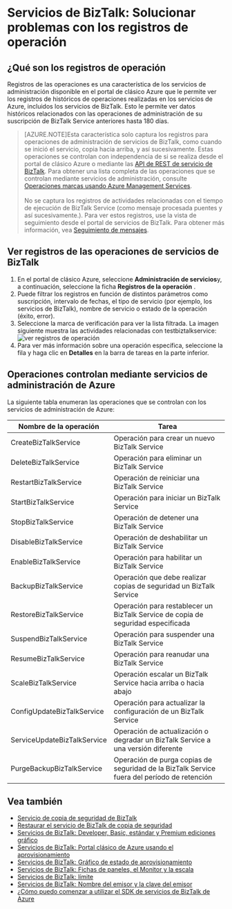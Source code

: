 <properties 
    pageTitle="Solucionar problemas de los servicios de BizTalk mediante los registros de operación | Microsoft Azure" 
    description="Solucionar problemas de los servicios de BizTalk mediante los registros de operación. MABS, WABS" 
    services="biztalk-services" 
    documentationCenter="" 
    authors="MandiOhlinger" 
    manager="erikre" 
    editor=""/>

<tags 
    ms.service="biztalk-services" 
    ms.workload="integration" 
    ms.tgt_pltfrm="na" 
    ms.devlang="na" 
    ms.topic="article" 
    ms.date="08/15/2016" 
    ms.author="mandia"/>


# <a name="biztalk-services-troubleshoot-using-operation-logs"></a>Servicios de BizTalk: Solucionar problemas con los registros de operación

## <a name="what-are-the-operation-logs"></a>¿Qué son los registros de operación
Registros de las operaciones es una característica de los servicios de administración disponible en el portal de clásico Azure que le permite ver los registros de históricos de operaciones realizadas en los servicios de Azure, incluidos los servicios de BizTalk. Esto le permite ver datos históricos relacionados con las operaciones de administración de su suscripción de BizTalk Service anteriores hasta 180 días.

> [AZURE.NOTE]Esta característica solo captura los registros para operaciones de administración de servicios de BizTalk, como cuando se inició el servicio, copia hacia arriba, y así sucesivamente. Estas operaciones se controlan con independencia de si se realiza desde el portal de clásico Azure o mediante las [API de REST de servicio de BizTalk](http://msdn.microsoft.com/library/azure/dn232347.aspx). Para obtener una lista completa de las operaciones que se controlan mediante servicios de administración, consulte [Operaciones marcas usando Azure Management Services](#bizops).<br/><br/>
No se captura los registros de actividades relacionadas con el tiempo de ejecución de BizTalk Service (como mensaje procesada puentes y así sucesivamente.). Para ver estos registros, use la vista de seguimiento desde el portal de servicios de BizTalk. Para obtener más información, vea [Seguimiento de mensajes](http://msdn.microsoft.com/library/azure/hh949805.aspx).

## <a name="view-biztalk-services-operation-logs"></a>Ver registros de las operaciones de servicios de BizTalk
1. En el portal de clásico Azure, seleccione **Administración de servicios**y, a continuación, seleccione la ficha **Registros de la operación** .
2. Puede filtrar los registros en función de distintos parámetros como suscripción, intervalo de fechas, el tipo de servicio (por ejemplo, los servicios de BizTalk), nombre de servicio o estado de la operación (éxito, error).
3. Seleccione la marca de verificación para ver la lista filtrada. La imagen siguiente muestra las actividades relacionadas con testbiztalkservice:  ![ver registros de operación][ViewLogs] 
4. Para ver más información sobre una operación específica, seleccione la fila y haga clic en **Detalles** en la barra de tareas en la parte inferior.


## <a name="bizops"></a>Operaciones controlan mediante servicios de administración de Azure
La siguiente tabla enumeran las operaciones que se controlan con los servicios de administración de Azure:

Nombre de la operación | Tarea
--- | ---
CreateBizTalkService | Operación para crear un nuevo BizTalk Service
DeleteBizTalkService | Operación para eliminar un BizTalk Service
RestartBizTalkService | Operación de reiniciar una BizTalk Service
StartBizTalkService | Operación para iniciar un BizTalk Service
StopBizTalkService | Operación de detener una BizTalk Service
DisableBizTalkService | Operación de deshabilitar un BizTalk Service
EnableBizTalkService | Operación para habilitar un BizTalk Service
BackupBizTalkService | Operación que debe realizar copias de seguridad un BizTalk Service
RestoreBizTalkService | Operación para restablecer un BizTalk Service de copia de seguridad especificada
SuspendBizTalkService | Operación para suspender una BizTalk Service
ResumeBizTalkService | Operación para reanudar una BizTalk Service
ScaleBizTalkService | Operación escalar un BizTalk Service hacia arriba o hacia abajo
ConfigUpdateBizTalkService | Operación para actualizar la configuración de un BizTalk Service
ServiceUpdateBizTalkService | Operación de actualización o degradar un BizTalk Service a una versión diferente
PurgeBackupBizTalkService | Operación de purga copias de seguridad de la BizTalk Service fuera del período de retención


## <a name="see-also"></a>Vea también
- [Servicio de copia de seguridad de BizTalk](http://go.microsoft.com/fwlink/p/?LinkID=325584)
- [Restaurar el servicio de BizTalk de copia de seguridad](http://go.microsoft.com/fwlink/p/?LinkID=325582)
- [Servicios de BizTalk: Developer, Basic, estándar y Premium ediciones gráfico](http://go.microsoft.com/fwlink/p/?LinkID=302279)
- [Servicios de BizTalk: Portal clásico de Azure usando el aprovisionamiento](http://go.microsoft.com/fwlink/p/?LinkID=302280)
- [Servicios de BizTalk: Gráfico de estado de aprovisionamiento](http://go.microsoft.com/fwlink/p/?LinkID=329870)
- [Servicios de BizTalk: Fichas de paneles, el Monitor y la escala](http://go.microsoft.com/fwlink/p/?LinkID=302281)
- [Servicios de BizTalk: límite](http://go.microsoft.com/fwlink/p/?LinkID=302282)
- [Servicios de BizTalk: Nombre del emisor y la clave del emisor](http://go.microsoft.com/fwlink/p/?LinkID=303941)
- [¿Cómo puedo comenzar a utilizar el SDK de servicios de BizTalk de Azure](http://go.microsoft.com/fwlink/p/?LinkID=302335)

[ViewLogs]: ./media/biztalk-troubleshoot-using-ops-logs/Operation-Logs.png
 
